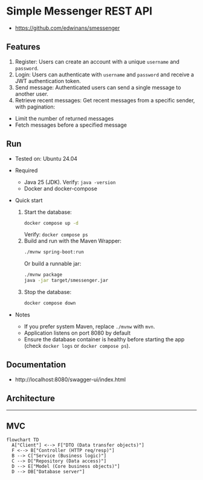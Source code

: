 # Simple Messenger REST API

- https://github.com/edwinans/smessenger

## Features

1. Register: Users can create an account with a unique `username` and `password`.
2. Login: Users can authenticate with `username` and `password` and receive a JWT authentication token.
3. Send message: Authenticated users can send a single message to another user.
4. Retrieve recent messages: Get recent messages from a specific sender, with pagination:
  - Limit the number of returned messages
  - Fetch messages before a specified message

## Run

- Tested on: Ubuntu 24.04
- Required
  - Java 25 (JDK). Verify: `java -version`
  - Docker and docker-compose

- Quick start
  1. Start the database:
     ```sh
     docker compose up -d
     ```
     Verify: `docker compose ps`
  2. Build and run with the Maven Wrapper:
     ```sh
     ./mvnw spring-boot:run
     ```
     Or build a runnable jar:
     ```sh
     ./mvnw package
     java -jar target/smessenger.jar
     ```
  3. Stop the database:
     ```sh
     docker compose down
     ```

- Notes
  - If you prefer system Maven, replace `./mvnw` with `mvn`.
  - Application listens on port 8080 by default
  - Ensure the database container is healthy before starting the app (check `docker logs` or `docker compose ps`).

## Documentation

- http://localhost:8080/swagger-ui/index.html

## Architecture
---
MVC
---
```mermaid
flowchart TD
  A["Client"] <--> F["DTO (Data transfer objects)"]
  F <--> B["Controller (HTTP req/resp)"]
  B --> C["Service (Business logic)"]
  C --> D["Repository (Data access)"]
  D --> E["Model (Core business objects)"]
  D --> DB["Database server"]
```
